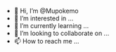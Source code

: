 - 👋 Hi, I’m @Mupokemo
- 👀 I’m interested in ...
- 🌱 I’m currently learning ...
- 💞️ I’m looking to collaborate on ...
- 📫 How to reach me ...

<!---
Mupokemo/Mupokemo is a ✨ special ✨ repository because its `README.md` (this file) appears on your GitHub profile.
You can click the Preview link to take a look at your changes.
--->
